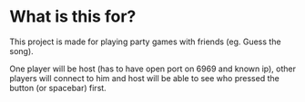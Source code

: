 # What is this for?
This project is made for playing party games with friends (eg. Guess the song).

One player will be host (has to have open port on 6969 and known ip), other players will connect to him and host will be able to see who pressed the button (or spacebar) first.